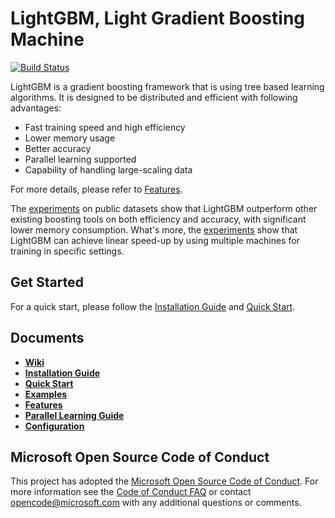LightGBM, Light Gradient Boosting Machine
==========
[![Build Status](https://travis-ci.org/Microsoft/LightGBM.svg?branch=master)](https://travis-ci.org/Microsoft/LightGBM)

LightGBM is a gradient boosting framework that is using tree based learning algorithms. It is designed to be distributed and efficient with following advantages:

- Fast training speed and high efficiency
- Lower memory usage
- Better accuracy
- Parallel learning supported
- Capability of handling large-scaling data

For more details, please refer to [Features](https://github.com/Microsoft/LightGBM/wiki/Features).

The [experiments](https://github.com/Microsoft/LightGBM/wiki/Experiments#comparison-experiment) on public datasets show that LightGBM outperform other existing boosting tools on both efficiency and accuracy, with significant lower memory consumption. What's more, the [experiments](https://github.com/Microsoft/LightGBM/wiki/Experiments#parallel-experiment) show that LightGBM can achieve linear speed-up by using multiple machines for training in specific settings. 

Get Started
------------
For a quick start,  please follow the [Installation Guide](https://github.com/Microsoft/LightGBM/wiki/Installation-Guide) and [Quick Start](https://github.com/Microsoft/LightGBM/wiki/Quick-Start).

Documents
------------
* [**Wiki**](https://github.com/Microsoft/LightGBM/wiki)
* [**Installation Guide**](https://github.com/Microsoft/LightGBM/wiki/Installation-Guide) 
* [**Quick Start**](https://github.com/Microsoft/LightGBM/wiki/Quick-Start)
* [**Examples**](https://github.com/Microsoft/LightGBM/tree/master/examples)
* [**Features**](https://github.com/Microsoft/LightGBM/wiki/Features) 
* [**Parallel Learning Guide**](https://github.com/Microsoft/LightGBM/wiki/Parallel-Learning-Guide) 
* [**Configuration**](https://github.com/Microsoft/LightGBM/wiki/Configuration) 


Microsoft Open Source Code of Conduct
------------

This project has adopted the [Microsoft Open Source Code of Conduct](https://opensource.microsoft.com/codeofconduct/). For more information see the [Code of Conduct FAQ](https://opensource.microsoft.com/codeofconduct/faq/) or contact [opencode@microsoft.com](mailto:opencode@microsoft.com) with any additional questions or comments.
